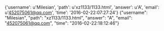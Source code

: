{'username': u'Milesian', 'path': u'xz1133/1133.html', 'answer': u'A', 'email': u'452075061@qq.com', 'time': '2016-02-22:07:27:24'}
{"username": "Milesian", "path": "xz1133/1133.html", "answer": "A", "email": "452075061@qq.com", "time": "2016-02-22:18:12:46"}